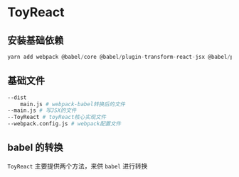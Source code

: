 # ToyReact

## 安装基础依赖

```js
yarn add webpack @babel/core @babel/plugin-transform-react-jsx @babel/preset-env babel-loader webpack
```

## 基础文件

```bash
--dist
    main.js # webpack-babel转换后的文件
--main.js # 写JSX的文件
--ToyReact # toyReact核心实现文件
--webpack.config.js # webpack配置文件
```

## babel 的转换

`ToyReact` 主要提供两个方法，来供 `babel` 进行转换

